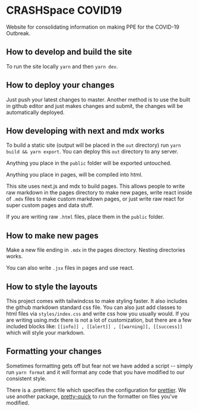 # CRASHSpace COVID19

Website for consolidating information on making PPE for the COVID-19 Outbreak.

## How to develop and build the site

To run the site locally `yarn` and then `yarn dev`.

## How to deploy your changes

Just push your latest changes to master. Another method is to use the built in github editor and just makes changes and submit, the changes will be automatically deployed.

## How developing with next and mdx works

To build a static site (output will be placed in the `out` directory) run `yarn build && yarn export`. You can deploy this `out` directory to any server.

Anything you place in the `public` folder will be exported untouched.

Anything you place in pages, will be compiled into html.

This site uses next.js and mdx to build pages. This allows people to write raw markdown in the pages directory to make new pages, write react inside of `.mdx` files to make custom markdown pages, or just write raw react for super custom pages and data stuff.

If you are writing raw `.html` files, place them in the `public` folder.

## How to make new pages

Make a new file ending in `.mdx` in the pages directory. Nesting directories works.

You can also write `.jsx` files in pages and use react.

## How to style the layouts

This project comes with tailwindcss to make styling faster. It also includes the github markdown standard css file. You can also just add classes to html files via `styles/index.css` and write css how you usually would. If you are writing using.mdx there is not a lot of customization, but there are a few included blocks like: `[[info]] , [[alert]] , [[warning]], [[success]]` which will style your markdown.

## Formatting your changes

Sometimes formatting gets off but fear not we have added a script -- simply run `yarn format` and it will format any code that you have modified to our consistent style.

There is a .prettierrc file which specifies the configuration for [prettier](https://prettier.io/). We use another package, [pretty-quick](https://github.com/azz/pretty-quick#readme) to run the formatter on files you've modified.
